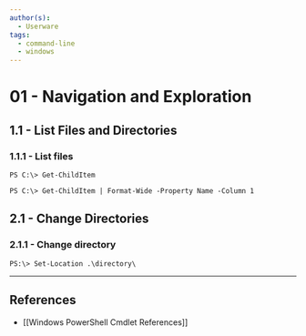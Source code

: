 ```yaml
---
author(s):
  - Userware
tags:
  - command-line
  - windows
---
```

# 01 - Navigation and Exploration

## 1.1 - List Files and Directories

### 1.1.1 - List files

```
PS C:\> Get-ChildItem

PS C:\> Get-ChildItem | Format-Wide -Property Name -Column 1
```

## 2.1 - Change Directories

### 2.1.1 - Change directory

```
PS:\> Set-Location .\directory\
```

---
## References

- [[Windows PowerShell Cmdlet References]]